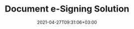 ---
############################# Static ############################
layout: "product"
date: 2021-04-27T09:31:06+03:00
draft: false

product: "Signature"
product_tag: "signature"

############################# Head ############################
head_title: ".NET, Java, Cloud APIs & Online Document Signature Apps"
head_description: "Get all-in-one document e-signature solution for .NET, Java and cloud-based applications. Sign common document formats online using simple drag and drop feature"

############################# Header ############################
title: "Document e-Signing Solution"
description: "Sign digital documents and images on any platform using our flexible APIs and app based solutions for programmers and end users."

############################# APIs ###############################
apis:
  enable: true

  api:
    # api loop
    - title: "GroupDocs.Signature High Code APIs Include"
      link: "/signature/"
      label: "View All High Code APIs"
      api_product:
        # api_product loop
        - link: "/signature/net/"
          img_alt: "GroupDocs.Signature for .NET"
          image: "https://www.groupdocs.cloud/templates/groupdocs/images/product-logos/groupdocs-signature-net.png"
          product: "GroupDocs.Signature for"
          platform: ".NET"
          content: "Native .NET API to add, search and verify most popular digital signature types to Microsoft Office, PDF, images and various other formats in .NET applications."

        # api_product loop
        - link: "/signature/java/"
          img_alt: "GroupDocs.Signature for Java"
          image: "https://www.groupdocs.cloud/templates/groupdocs/images/product-logos/groupdocs-signature-java.png"
          product: "GroupDocs.Signature for"
          platform: "Java"
          content: "Empower Java applications with eSignature capabilities to digitally sign a wide range of documents & images on any operating system with JDK installed."

    # api loop
    - title: "GroupDocs.Signature Low Code APIs Include"
      link: "https://products.groupdocs.cloud/signature"
      label: "View All Low Code APIs"
      api_product:
        # api_product loop
        - link: "https://products.groupdocs.cloud/signature/curl"
          img_alt: "GroupDocs.Signature Cloud for cURL"
          image: "https://www.groupdocs.cloud/templates/groupdocscloud/images/sdk/272x272/groupdocs_signature-for-curl.png"
          product: "GroupDocs.Signature"
          platform: "Cloud for cURL"
          content: "Work with cURL RESTful document signature API to add & manipulate different signature types in all popular document formats including PDF, Word, Excel & images."

        # api_product loop
        - link: "https://products.groupdocs.cloud/signature/net"
          img_alt: "GroupDocs.Signature Cloud SDK for .NET"
          image: "https://www.groupdocs.cloud/templates/groupdocscloud/images/sdk/272x272/groupdocs_signature-for-net.png"
          product: "GroupDocs.Signature"
          platform: "Cloud SDK for .NET"
          content: "Use e-signature RESTful API easily with .NET SDK to manage digital signature in a number of document formats within .NET applications."

        # api_product loop
        - link: "https://products.groupdocs.cloud/signature/java"
          img_alt: "GroupDocs.Signature Cloud SDK for Java"
          image: "https://www.groupdocs.cloud/templates/groupdocscloud/images/sdk/272x272/groupdocs_signature-for-java.png"
          product: "GroupDocs.Signature"
          platform: "Cloud SDK for Java"
          content: "Implement advanced document signing features in your java applications with specially designed document signature SDK for Java."

    # api loop
    - title: "GroupDocs.Signature No Code Apps Include"
      link: "https://products.groupdocs.app/signature"
      label: "View All No Code Apps"
      api_product:
        # api_product loop
        - link: "https://products.groupdocs.app/signature/total"
          img_alt: "GroupDocs.Signature Total"
          image: "https://www.aspose.cloud/templates/asposeapp/images/products/logo/aspose_signature-app.png"
          product: "GroupDocs.Signature"
          platform: "Total"
          content: "Sign Microsoft Word, Excel, PowerPoint, Visio & PDF files with text, image, Barcode or QR-Code."

        # api_product loop
        - link: "https://products.groupdocs.app/signature/docx"
          img_alt: "GroupDocs.Signature DOCX"
          image: "https://www.aspose.cloud/templates/groupdocsapp/images/products/logo/groupdocs_words-app.png"
          product: "GroupDocs.Signature"
          platform: "DOCX"
          content: "Digitally sign Word documents online directly from your browser for free."

        # api_product loop
        - link: "https://products.groupdocs.app/signature/pdf"
          img_alt: "GroupDocs.Signature PDF"
          image: "https://www.aspose.cloud/templates/groupdocsapp/images/products/logo/groupdocs_pdf-app.png"
          product: "GroupDocs.Signature"
          platform: "PDF"
          content: "e-Sign PDF files using text, image or barcode from within any web browser."

############################# Back to top ###############################
back_to_top:
  enable: true
---